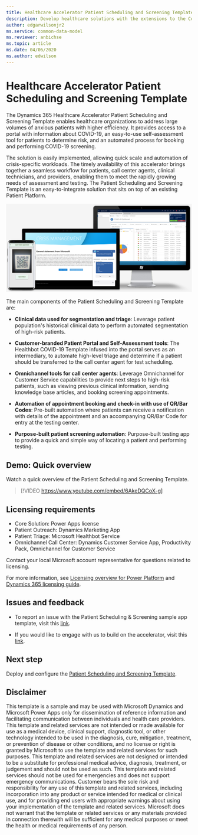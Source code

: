 ```yaml
---
title: Healthcare Accelerator Patient Scheduling and Screening Template - Dynamics 365 | Microsoft Docs
description: Develop healthcare solutions with the extensions to the Common Data Model and built-in forms and views of the Dynamics 365 Healthcare Accelerator.
author: edgarwilsonjr2
ms.service: common-data-model
ms.reviewer: anbichse
ms.topic: article
ms.date: 04/06/2020
ms.author: edwilson
---
```


# Healthcare Accelerator Patient Scheduling and Screening Template

The Dynamics 365 Healthcare Accelerator Patient Scheduling and Screening Template enables healthcare organizations to address large volumes of anxious patients with higher efficiency. It provides access to a portal with information about COVID-19, an easy-to-use self-assessment tool for patients to determine risk, and an automated process for booking and performing COVID-19 screening.

The solution is easily implemented, allowing quick scale and automation of crisis-specific workloads. The timely availability of this accelerator brings together a seamless workflow for patients, call center agents, clinical technicians, and providers, enabling them to meet the rapidly growing needs of assessment and testing. The Patient Scheduling and Screening Template is an easy-to-integrate solution that sits on top of an existing Patient Platform. 

![Healthcare Accelerator Patient Scheduling and Screening Template](media/patient-scheduling-screening-template-platforms.png)

The main components of the Patient Scheduling and Screening Template are:

- **Clinical data used for segmentation and triage**: Leverage patient population's historical clinical data to perform automated segmentation of high-risk patients.

- **Customer-branded Patient Portal and Self-Assessment tools**: The Healthbot COVID-19 Template infused into the portal serves as an intermediary, to automate high-level triage and determine if a patient should be transferred to the call center agent for test scheduling.

- **Omnichannel tools for call center agents**: Leverage Omnichannel for Customer Service capabilities to provide next steps to high-risk patients, such as viewing previous clinical information, sending knowledge base articles, and booking screening appointments.

- **Automation of appointment booking and check-in with use of QR/Bar Codes**: Pre-built automation where patients can receive a notification with details of the appointment and an accompanying QR/Bar Code for entry at the testing center.

- **Purpose-built patient screening automation**: Purpose-built testing app to provide a quick and simple way of locating a patient and performing testing.

## Demo: Quick overview

Watch a quick overview of the Patient Scheduling and Screening Template.

> [!VIDEO https://www.youtube.com/embed/6AkeDQCoX-g]

## Licensing requirements

- Core Solution: Power Apps license
- Patient Outreach: Dynamics Marketing App
- Patient Triage: Microsoft Healthbot Service
- Omnichannel Call Center: Dynamics Customer Service App, Productivity Pack, Omnichannel for Customer Service

Contact your local Microsoft account representative for questions related to licensing.

For more information, see [Licensing overview for Power Platform](https://docs.microsoft.com/power-platform/admin/pricing-billing-skus) and [Dynamics 365 licensing guide](https://go.microsoft.com/fwlink/?LinkId=866544&clcid=0x409).

## Issues and feedback

-   To report an issue with the Patient Scheduling & Screening sample app
    template, visit this
    [link](mailto:dynindaccsupport@microsoft.com?subject=Assistance%20for%20Health%20Care%20Accelerator%20from%20Appsource).

-   If you would like to engage with us to build on the accelerator, visit this [link](https://aka.ms/cdmengage).

## Next step

Deploy and configure the [Patient Scheduling and Screening Template](patient-scheduling-screening-template-deploy.md).

## Disclaimer

This template is a sample and may be used with Microsoft Dynamics and Microsoft Power Apps only for dissemination of reference information and facilitating communication between individuals and health care providers. This template and related services are not intended or made available for use as a medical device, clinical support, diagnostic tool, or other technology intended to be used in the diagnosis, cure, mitigation, treatment, or prevention of disease or other conditions, and no license or right is granted by Microsoft to use the template and related services for such purposes. This template and related services are not designed or intended to be a substitute for professional medical advice, diagnosis, treatment, or judgement and should not be used as such. This template and related services should not be used for emergencies and does not support emergency communications.   Customer bears the sole risk and responsibility for any use of this template and related services, including incorporation into any product or service intended for medical or clinical use, and for providing end users with appropriate warnings about using your implementation of the template and related services. Microsoft does not warrant that the template or related services or any materials provided in connection therewith will be sufficient for any medical purposes or meet the health or medical requirements of any person.
